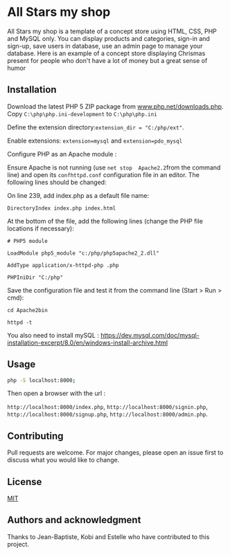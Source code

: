 # All Stars my shop

All Stars my shop is a template of a concept store using HTML, CSS, PHP and MySQL only. You can display products and categories, sign-in and sign-up, save users in database, use an admin page to manage your database. Here is an example of a concept store displaying Chrismas present for people who don't have a lot of money but a great sense of humor 

## Installation

Download the latest PHP 5 ZIP package from www.php.net/downloads.php.
Copy ```C:\php\php.ini-development``` to ```C:\php\php.ini```

Define the extension directory:```extension_dir = "C:/php/ext"```. 

Enable extensions: 
```extension=mysql``` and ```extension=pdo_mysql```

Configure PHP as an Apache module : 

Ensure Apache is not running (use ```net stop  Apache2.2```from the command line) and open its ```confhttpd.conf``` configuration file in an editor. The following lines should be changed:

On line 239, add index.php as a default file name:

```DirectoryIndex index.php index.html```

At the bottom of the file, add the following lines (change the PHP file locations if necessary):

```# PHP5 module```

```LoadModule php5_module "c:/php/php5apache2_2.dll"```

```AddType application/x-httpd-php .php```

```PHPIniDir "C:/php"```

Save the configuration file and test it from the command line (Start > Run > cmd):

```cd Apache2bin```

```httpd -t```

You also need to install mySQL : https://dev.mysql.com/doc/mysql-installation-excerpt/8.0/en/windows-install-archive.html
## Usage

```bash
php -S localhost:8000;
```
Then open a browser with the url :

```http://localhost:8000/index.php```, ```http://localhost:8000/signin.php```, ```http://localhost:8000/signup.php```, ```http://localhost:8000/admin.php```. 

## Contributing
Pull requests are welcome. For major changes, please open an issue first to discuss what you would like to change.

## License
[MIT](https://choosealicense.com/licenses/mit/)

## Authors and acknowledgment
Thanks to Jean-Baptiste, Kobi and Estelle who have contributed to this project. 
